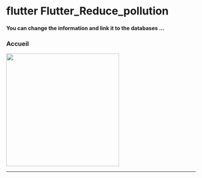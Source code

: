 <h1> flutter Flutter_Reduce_pollution </h1>
<h4> You can change the information and link it to the databases ...</h4> 
<h3>Accueil</h3>

<img src="https://github.com/abenkoula71/Flutter-caffee-d/blob/main/Screenshot_1643032183.png" width="300" /> <hr>
